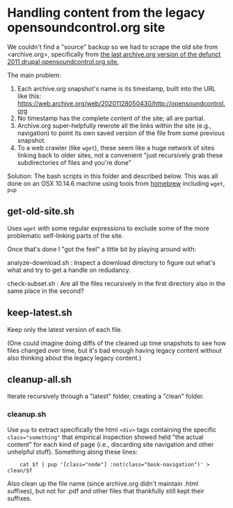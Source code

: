 # Handling content from the legacy opensoundcontrol.org site

We couldn't find a "source" backup so we had to scrape the old site
from <archive.org>, specifically from [the last archive.org version of
the defunct 2011 drupal opensoundcontrol.org
site.](https://web.archive.org/web/20201128050430/http://opensoundcontrol.org/)

The main problem:

1. Each archive.org snapshot's name is its timestamp, built into the
    URL like this:
    <https://web.archive.org/web/20201128050430/http://opensoundcontrol.org>
2. No timestamp has the complete content of the site; all are partial.
3. Archive.org super-helpfully rewrote all the links within the site
    (e.g., navigation) to point its own saved version of the
    file from some previous snapshot.
4. To a web crawler (like `wget`), these seem like a huge network of sites 
   linking back to older sites, not a convenient "just recursively grab these 
   subdirectories of files and you're done"

Solution: The bash scripts in this folder and described below. This
was all done on an OSX 10.14.6 machine using tools from
[homebrew](brew.sh) including `wget`, `pup`

## get-old-site.sh

Uses `wget` with some regular expressions to exclude some of the more problematic
self-linking parts of the site.

Once that's done I "got the feel" a  little bit by playing around with:

analyze-download.sh
: Inspect a download directory to figure out what's what and try to
get a handle on redudancy.

check-subset.sh
: Are all the files recursively in the first directory also in the
  same place in the second?

## keep-latest.sh

Keep only the latest version of each file.

(One could imagine doing diffs of the cleaned up time snapshots to see
how files changed over time, but it's bad enough having legacy content
without also thinking about the legacy legacy content.)

## cleanup-all.sh

Iterate recursively through a "latest" folder, creating a "clean" folder.

### cleanup.sh

Use `pup` to extract specifically the html `<div>` tags containing the
specific `class="something"` that empirical inspection showed held
"the actual content" for each kind of page (i.e., discarding site 
navigation and other unhelpful stuff).  Something along these lines:

        cat $f | pup '[class="node"] :not(class="book-navigation")' > clean/$f

Also clean up the file name (since archive.org didn't maintain .html
suffixes), but not for .pdf and other files that thankfully still kept
their suffixes.

